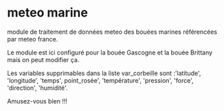 # meteo marine
 module de traitement de données meteo des bouées marines référencées par meteo france.
 
 Le module est ici configuré pour la bouée Gascogne et la bouée Brittany mais on peut modifier ça.
 
 Les variables supprimables dans la liste var_corbeille sont :'latitude', 'longitude', 'temps', point_rosée', 'température', 'pression', 'force', 'direction', 'humidité'.
 
 Amusez-vous bien !!!
